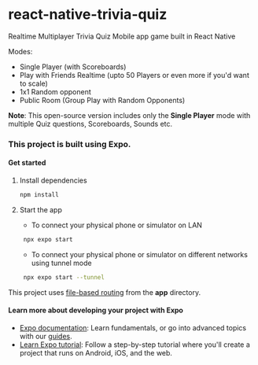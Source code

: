 # react-native-trivia-quiz

Realtime Multiplayer Trivia Quiz Mobile app game built in React Native

Modes: 

- Single Player (with Scoreboards)
- Play with Friends Realtime (upto 50 Players or even more if you'd want to scale)
- 1x1 Random opponent 
- Public Room (Group Play with Random Opponents)

**Note**: This open-source version includes only the **Single Player** mode with multiple Quiz questions, Scoreboards, Sounds etc.

### This project is built using Expo. 


#### Get started

1. Install dependencies

   ```bash
   npm install
   ```

2. Start the app
   
   - To connect your physical phone or simulator on LAN
   ```bash
    npx expo start
   ```

   - To connect your physical phone or simulator on different networks using tunnel mode
   
   ```bash
    npx expo start --tunnel
   ```

This project uses [file-based routing](https://docs.expo.dev/router/introduction) from the **app** directory.


#### Learn more about developing your project with Expo

- [Expo documentation](https://docs.expo.dev/): Learn fundamentals, or go into advanced topics with our [guides](https://docs.expo.dev/guides).
- [Learn Expo tutorial](https://docs.expo.dev/tutorial/introduction/): Follow a step-by-step tutorial where you'll create a project that runs on Android, iOS, and the web.